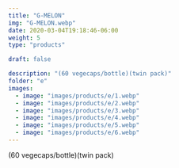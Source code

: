 ```yaml
---
title: "G-MELON"
img: "G-MELON.webp"
date: 2020-03-04T19:18:46-06:00
weight: 5
type: "products"

draft: false

description: "(60 vegecaps/bottle)(twin pack)"
folder: "e"
images:
  - image: "images/products/e/1.webp"
  - image: "images/products/e/2.webp"
  - image: "images/products/e/3.webp"
  - image: "images/products/e/4.webp"
  - image: "images/products/e/5.webp"
  - image: "images/products/e/6.webp"
---
```


(60 vegecaps/bottle)(twin pack)
